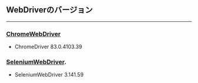 ## WebDriverのバージョン

---

### [ChromeWebDriver](https://chromedriver.chromium.org/)
- ChromeDriver 83.0.4103.39

### [SeleniumWebDriver](https://www.selenium.dev/downloads/).
- SeleniumWebDriver 3.141.59

